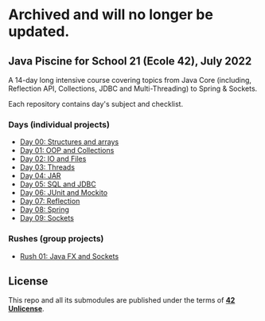 
# Archived and will no longer be updated. 

## Java Piscine for School 21 (Ecole 42), July 2022

A 14-day long intensive course covering topics from Java Core (including, Reflection API, Collections, JDBC and Multi-Threading) to Spring & Sockets.

Each repository contains day's subject and checklist.

### Days (individual projects)
* [Day 00: Structures and arrays](https://github.com/bendordie/Java_Intensive_Course/tree/main/day00)
* [Day 01: OOP and Collections](https://github.com/bendordie/Java_Intensive_Course/tree/main/day01)
* [Day 02: IO and Files](https://github.com/bendordie/Java_Intensive_Course/tree/main/day02)
* [Day 03: Threads](https://github.com/bendordie/Java_Intensive_Course/tree/main/day03/src)
* [Day 04: JAR](https://github.com/bendordie/Java_Intensive_Course/tree/main/day04)
* [Day 05: SQL and JDBC](https://github.com/bendordie/Java_Intensive_Course/tree/main/day05)
* [Day 06: JUnit and Mockito](https://github.com/bendordie/Java_Intensive_Course/tree/main/day06)
* [Day 07: Reflection](https://github.com/bendordie/Java_Intensive_Course/tree/main/day07/ex00/src)
* [Day 08: Spring](https://github.com/bendordie/Java_Intensive_Course/tree/main/day08)
* [Day 09: Sockets](https://github.com/bendordie/Java_Intensive_Course/tree/main/day09)
### Rushes (group projects)
* [Rush 01: Java FX and Sockets](https://github.com/bendordie/Java_Intensive_Course/tree/main/rush01)


## License
This repo and all its submodules are published under the terms of **[42 Unlicense](https://github.com/gcamerli/42unlicense)**.
